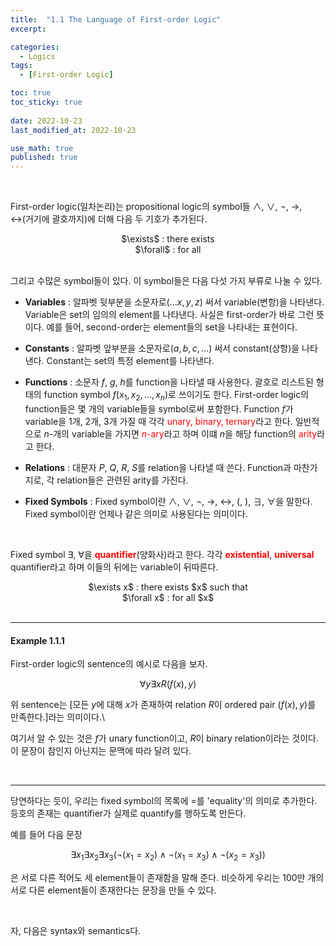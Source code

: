 ```yaml
---
title:  "1.1 The Language of First-order Logic"
excerpt: 

categories:
  - Logics
tags:
  - [First-order Logic]

toc: true
toc_sticky: true
 
date: 2022-10-23
last_modified_at: 2022-10-23

use_math: true
published: true
---
```


<br>

First-order logic(일차논리)는 propositional logic의 symbol들 $\wedge$, $\vee$, $\neg$, $\rightarrow$, $\leftrightarrow$(거기에 괄호까지)에 더해 다음 두 기호가 추가된다.

<center>$\exists$ : there exists</center>
<center>$\forall$ : for all</center> 

<br>

그리고 수많은 symbol들이 있다. 이 symbol들은 다음 다섯 가지 부류로 나눌 수 있다.

 - **Variables** : 알파벳 뒷부분을 소문자로($\dots x, y, z$) 써서 variable(변항)을 나타낸다. Variable은 set의 임의의 element를 나타낸다. 사실은 first-order가 바로 그런 뜻이다. 예를 들어, second-order는 element들의 set을 나타내는 표현이다.

 - **Constants** : 알파벳 앞부분을 소문자로($a, b, c, \dots$) 써서 constant(상항)을 나타낸다. Constant는 set의 특정 element를 나타낸다.

 - **Functions** : 소문자 $f$, $g$, $h$를 function을 나타낼 때 사용한다. 괄호로 리스트된 형태의 function symbol $f(x_1, x_2, \dots, x_n)$로 쓰이기도 한다. First-order logic의 function들은 몇 개의 variable들을 symbol로써 포함한다. Function $f$가 variable을 1개, 2개, 3개 가질 때 각각 <span style="color:red">unary, binary, ternary</span>라고 한다. 일반적으로 $n$-개의 variable을 가지면 <span style="color:red">$n$-ary</span>라고 하며 이떄 $n$을 해당 function의 <span style="color:red">arity</span>라고 한다.

 - **Relations** : 대문자 $P$, $Q$, $R$, $S$를 relation을 나타낼 때 쓴다. Function과 마찬가지로, 각 relation들은 관련된 arity를 가진다.

 - **Fixed Symbols** : Fixed symbol이란 $\wedge$, $\vee$, $\neg$, $\rightarrow$, $\leftrightarrow$, $($, $)$, $\exists$, $\forall$을 말한다. Fixed symbol이란 언제나 같은 의미로 사용된다는 의미이다.

<br>

Fixed symbol $\exists$, $\forall$을 <span style="color:red">**quantifier**</span>(양화사)라고 한다. 각각 <span style="color:red">**existential**</span>, <span style="color:red">**universal**</span> quantifier라고 하며 이들의 뒤에는 variable이 뒤따른다.

<center>$\exists x$ : there exists $x$ such that</center>
<center>$\forall x$ : for all $x$</center> 

<br>

---

#### Example 1.1.1

First-order logic의 sentence의 예시로 다음을 보자.

$$
\forall y \exists x R(f(x), y)
$$

위 sentence는 [모든 $y$에 대해 $x$가 존재하여 relation $R$이 ordered pair $(f(x), y)$를 만족한다.]라는 의미이다.\

여기서 알 수 있는 것은 $f$가 unary function이고, $R$이 binary relation이라는 것이다. 이 문장이 참인지 아닌지는 문맥에 따라 달려 있다.

<br>

---

당연하다는 듯이, 우리는 fixed symbol의 목록에 $=$를 'equality'의 의미로 추가한다. 등호의 존재는 quantifier가 실제로 quantify를 행하도록 만든다.

예를 들어 다음 문장

$$
\exists x_1 \exists x_2 \exists x_3(\neg (x_1=x_2) \wedge \neg (x_1=x_3) \wedge \neg (x_2=x_3))
$$

은 서로 다른 적어도 세 element들이 존재함을 말해 준다. 비슷하게 우리는 100만 개의 서로 다른 element들이 존재한다는 문장을 만들 수 있다.

<br>

자, 다음은 syntax와 semantics다.

